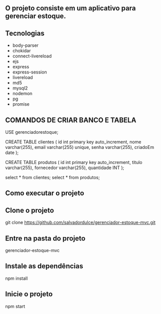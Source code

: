 ## O projeto consiste em um aplicativo para gerenciar estoque.

## Tecnologias
 - body-parser
 - chokidar
 - connect-livereload
 - ejs
 - express
 - express-session
 - livereload
 - md5
 - mysql2
 - nodemon
 - pg
 - promise

## COMANDOS DE CRIAR BANCO E TABELA

USE gerenciadorestoque;

CREATE TABLE clientes (
    id int primary key auto_increment,
    nome varchar(255),
    email varchar(255) unique,
    senha varchar(255),
    criadoEm date
);

CREATE TABLE produtos (
    id int primary key auto_increment,
    titulo varchar(255),
    fornecedor varchar(255),
    quantidade INT
);

select * from clientes;
select * from produtos;

## Como executar o projeto
## Clone o projeto

git clone https://github.com/salvadordulce/gerenciador-estoque-mvc.git

## Entre na pasta do projeto

gerenciador-estoque-mvc

## Instale as dependências

npm install

## Inicie o projeto

npm start